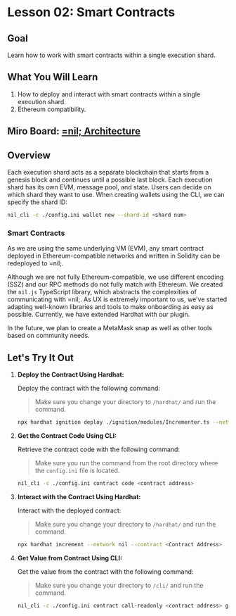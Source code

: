 # Lesson 02: Smart Contracts

## Goal

Learn how to work with smart contracts within a single execution shard.

## What You Will Learn

1. How to deploy and interact with smart contracts within a single execution shard.
2. Ethereum compatibility.

## Miro Board: [=nil; Architecture](https://miro.com/app/board/uXjVK2tT-H8=/?share_link_id=223437132735)

## Overview

Each execution shard acts as a separate blockchain that starts from a genesis block and continues until a possible last block. Each execution shard has its own EVM, message pool, and state. Users can decide on which shard they want to use. When creating wallets using the CLI, we can specify the shard ID:
```bash
nil_cli -c ./config.ini wallet new --shard-id <shard num>
```

### Smart Contracts

As we are using the same underlying VM (EVM), any smart contract deployed in Ethereum-compatible networks and written in Solidity can be redeployed to =nil;.

Although we are not fully Ethereum-compatible, we use different encoding (SSZ) and our RPC methods do not fully match with Ethereum. We created the `nil.js` TypeScript library, which abstracts the complexities of communicating with =nil;. As UX is extremely important to us, we've started adapting well-known libraries and tools to make onboarding as easy as possible. Currently, we have extended Hardhat with our plugin.

In the future, we plan to create a MetaMask snap as well as other tools based on community needs.

## Let's Try It Out

1. **Deploy the Contract Using Hardhat:**

   Deploy the contract with the following command:
   > Make sure you change your directory to `/hardhat/` and run the command.
   
   ```bash
   npx hardhat ignition deploy ./ignition/modules/Incrementer.ts --network nil
   ```

2. **Get the Contract Code Using CLI:**

   Retrieve the contract code with the following command:
   > Make sure you run the command from the root directory where the `config.ini` file is located.

   ```bash
   nil_cli -c ./config.ini contract code <contract address>
   ```

3. **Interact with the Contract Using Hardhat:**

   Interact with the deployed contract:
   > Make sure you change your directory to `/hardhat/` and run the command.
   
   ```bash
   npx hardhat increment --network nil --contract <Contract Address>
   ```

4. **Get Value from Contract Using CLI:**

   Get the value from the contract with the following command:
   > Make sure you change your directory to `/cli/` and run the command.
   
   ```bash
   nil_cli -c ./config.ini contract call-readonly <contract address> getValue --abi ./artifacts/Incrementer.abi
   ```
